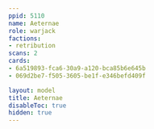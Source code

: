 ```yaml
---
ppid: 5110
name: Aeternae
role: warjack
factions:
- retribution
scans: 2
cards:
- 6a519893-fca6-30a9-a120-bca85b6e645b
- 069d2be7-f505-3605-be1f-e346befd409f

layout: model
title: Aeternae
disableToc: true
hidden: true
---
```

